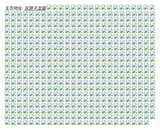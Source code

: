 主页地址: [_灰胖子龙猫_](https://weibo.com/u/5180996968) 
![](https://wx4.sinaimg.cn/mw2000/005ECVZely1gih6s1s0ouj32dc2dbhdu.jpg) 
![](https://wx4.sinaimg.cn/mw2000/005ECVZely1gih6re1yvsj31jk15ob29.jpg) 
![](https://wx4.sinaimg.cn/mw2000/005ECVZely1gih6s695hej335s2dce82.jpg) 
![](https://wx4.sinaimg.cn/mw2000/005ECVZegy1gibfvfvdcqj315o15oe81.jpg) 
![](https://wx4.sinaimg.cn/mw2000/005ECVZegy1gibfveqla9j315o15oe81.jpg) 
![](https://wx4.sinaimg.cn/mw2000/005ECVZegy1gibfvdt9dtj315o15oe81.jpg) 
![](https://wx4.sinaimg.cn/mw2000/005ECVZegy1gibfvczkdcj315o15o1kx.jpg) 
![](https://wx4.sinaimg.cn/mw2000/005ECVZegy1gi7x5gmxrfj315o1jk7wh.jpg) 
![](https://wx4.sinaimg.cn/mw2000/005ECVZegy1gi7x5hsukmj31qi1qie82.jpg) 
![](https://wx4.sinaimg.cn/mw2000/005ECVZegy1gi7x5jg527j335s2dc4qr.jpg) 
![](https://wx4.sinaimg.cn/mw2000/005ECVZegy1gi4ih2wzy3j335s2dc7wj.jpg) 
![](https://wx4.sinaimg.cn/mw2000/005ECVZegy1gi4igwjconj335s2dcqv7.jpg) 
![](https://wx4.sinaimg.cn/mw2000/005ECVZegy1gi4igrisdyj335s2dc4qr.jpg) 
![](https://wx4.sinaimg.cn/mw2000/005ECVZegy1gi4igoqqoaj335s2dckjn.jpg) 
![](https://wx4.sinaimg.cn/mw2000/005ECVZegy1gi4iglgvnej335s2dcu0z.jpg) 
![](https://wx4.sinaimg.cn/mw2000/005ECVZegy1gi4igzpcrpj335s2dc1l0.jpg) 
![](https://wx4.sinaimg.cn/mw2000/005ECVZegy1gi4igtqxufj335s2dchdu.jpg) 
![](https://wx4.sinaimg.cn/mw2000/005ECVZegy1gi4iggva8zj31jk15okjl.jpg) 
![](https://wx4.sinaimg.cn/mw2000/005ECVZegy1gi4igi7i98j315o1jkhdt.jpg) 
![](https://wx4.sinaimg.cn/mw2000/005ECVZegy1gi4igjiyb1j335s2dckjm.jpg) 
![](https://wx4.sinaimg.cn/mw2000/005ECVZely1gi3ifn17i8j315o15ob29.jpg) 
![](https://wx4.sinaimg.cn/mw2000/005ECVZely1gi3ifvqu3rj31jk15ohdt.jpg) 
![](https://wx4.sinaimg.cn/mw2000/005ECVZely1gi3igvae85j31uo1uob2b.jpg) 
![](https://wx4.sinaimg.cn/mw2000/005ECVZely1gi3ig60mm3j31jk15ob29.jpg) 
![](https://wx4.sinaimg.cn/mw2000/005ECVZely1gi3ighbjzlj31mc1mc1kz.jpg) 
![](https://wx4.sinaimg.cn/mw2000/005ECVZely1gi3igxjwdaj30u01t07ig.jpg) 
![](https://wx4.sinaimg.cn/mw2000/005ECVZegy1ghv8hwqn3gj31e01uo4qq.jpg) 
![](https://wx4.sinaimg.cn/mw2000/005ECVZegy1ghv8hyngiuj31gi1gie82.jpg) 
![](https://wx4.sinaimg.cn/mw2000/005ECVZegy1ghv8hvtyd8j315o1li7wh.jpg) 
![](https://wx4.sinaimg.cn/mw2000/005ECVZegy1ghv8hzg92cj315o1qi1kx.jpg) 
![](https://wx4.sinaimg.cn/mw2000/005ECVZegy1ghv8hxlywwj315o15okjl.jpg) 
![](https://wx4.sinaimg.cn/mw2000/005ECVZegy1ghv8huxqk7j315o2euqv5.jpg) 
![](https://wx4.sinaimg.cn/mw2000/005ECVZely1ghrrgxftmcj31xg1g3e82.jpg) 
![](https://wx4.sinaimg.cn/mw2000/005ECVZely1ghrrh687yuj31uo11ikjl.jpg) 
![](https://wx4.sinaimg.cn/mw2000/005ECVZely1ghrrhfasalj315o2jpb29.jpg) 
![](https://wx4.sinaimg.cn/mw2000/005ECVZely1ghkr6n7l8ij315o1qie81.jpg) 
![](https://wx4.sinaimg.cn/mw2000/005ECVZely1ghkr6j266yj31mc1mcqv6.jpg) 
![](https://wx4.sinaimg.cn/mw2000/005ECVZely1ghkr6kuv1aj315o15o4qp.jpg) 
![](https://wx4.sinaimg.cn/mw2000/005ECVZegy1ghjfb34yx4j33k02o0e83.jpg) 
![](https://wx4.sinaimg.cn/mw2000/005ECVZegy1ghjfb1f3m1j335s2dcx6p.jpg) 
![](https://wx4.sinaimg.cn/mw2000/005ECVZegy1ghjfb48kcyj30rs0v9qv5.jpg) 
![](https://wx4.sinaimg.cn/mw2000/005ECVZegy1ghjfb0eu91j311i11ih1p.jpg) 
![](https://wx4.sinaimg.cn/mw2000/005ECVZegy1ghf3efkifgj335s2dcnpf.jpg) 
![](https://wx4.sinaimg.cn/mw2000/005ECVZegy1ghf31c810vj31qi1qix6q.jpg) 
![](https://wx4.sinaimg.cn/mw2000/005ECVZegy1ghf2xacz5ij31e01uo1ky.jpg) 
![](https://wx4.sinaimg.cn/mw2000/005ECVZegy1ghf2xchvo8j322i306x6p.jpg) 
![](https://wx4.sinaimg.cn/mw2000/005ECVZegy1ghf2xb3xxij30u01407qs.jpg) 
![](https://wx4.sinaimg.cn/mw2000/005ECVZegy1ghf31dvkaaj31uf2aohdu.jpg) 
![](https://wx4.sinaimg.cn/mw2000/005ECVZegy1ghf11tlfvgj315o9n1b2h.jpg) 
![](https://wx4.sinaimg.cn/mw2000/005ECVZegy1ghf11zxjauj31400u0b0o.jpg) 
![](https://wx4.sinaimg.cn/mw2000/005ECVZegy1ghf120bkoej317g0u0awb.jpg) 
![](https://wx4.sinaimg.cn/mw2000/005ECVZegy1ghf126jzafj33402c0b2f.jpg) 
![](https://wx4.sinaimg.cn/mw2000/005ECVZegy1ghf120vf6qj30u00k0acs.jpg) 
![](https://wx4.sinaimg.cn/mw2000/005ECVZegy1ghf128lwhrj33402c0hdy.jpg) 
![](https://wx4.sinaimg.cn/mw2000/005ECVZegy1ghf12e7rb6j33402c0e85.jpg) 
![](https://wx4.sinaimg.cn/mw2000/005ECVZegy1ghf12a026bj32b41qcqv6.jpg) 
![](https://wx4.sinaimg.cn/mw2000/005ECVZegy1ghf11wregzj31qm2ft7wj.jpg) 
![](https://wx4.sinaimg.cn/mw2000/005ECVZegy1ghf1244hqgj32dc35sx6u.jpg) 
![](https://wx4.sinaimg.cn/mw2000/005ECVZegy1ghf11ur395j315o0zjnk2.jpg) 
![](https://wx4.sinaimg.cn/mw2000/005ECVZegy1ghf11vf5s3j315o1vc7wh.jpg) 
![](https://wx4.sinaimg.cn/mw2000/005ECVZegy1ghf11xstdpj31qi1qikjm.jpg) 
![](https://wx4.sinaimg.cn/mw2000/005ECVZegy1ghf11zbu03j31qi1qinpe.jpg) 
![](https://wx4.sinaimg.cn/mw2000/005ECVZely1ggwkaooc1bj31jk15ob2a.jpg) 
![](https://wx4.sinaimg.cn/mw2000/005ECVZely1ggwkg305wdj32dc35s4qq.jpg) 
![](https://wx4.sinaimg.cn/mw2000/005ECVZely1ggwkbk8yxbj315o1jkx6p.jpg) 
![](https://wx4.sinaimg.cn/mw2000/005ECVZely1ggwkge70ztj30u40u0whg.jpg) 
![](https://wx4.sinaimg.cn/mw2000/005ECVZely1ggwkgclnuqj335s2dc7wj.jpg) 
![](https://wx4.sinaimg.cn/mw2000/005ECVZegy1ggwlqnadv4j31xg1g3e81.jpg) 
![](https://wx4.sinaimg.cn/mw2000/005ECVZegy1ggqp1qit1mj315o45c1l0.jpg) 
![](https://wx4.sinaimg.cn/mw2000/005ECVZegy1ggqp1p5z5yj31jk1jkhdu.jpg) 
![](https://wx4.sinaimg.cn/mw2000/005ECVZegy1ggqp1sscubj335s2dc7wi.jpg) 
![](https://wx4.sinaimg.cn/mw2000/005ECVZegy1ggqp1rlcvaj31jk15oe81.jpg) 
![](https://wx4.sinaimg.cn/mw2000/005ECVZegy1ggnay6ehahj31jk15ox6p.jpg) 
![](https://wx4.sinaimg.cn/mw2000/005ECVZegy1ggnb91ppg1j31xg1g31ky.jpg) 
![](https://wx4.sinaimg.cn/mw2000/005ECVZegy1ggnayaiywfj31qi1qikjm.jpg) 
![](https://wx4.sinaimg.cn/mw2000/005ECVZegy1ggnay7cvsyj31jk1jk7wi.jpg) 
![](https://wx4.sinaimg.cn/mw2000/005ECVZegy1ggnayb308sj30ku0kugmh.jpg) 
![](https://wx4.sinaimg.cn/mw2000/005ECVZegy1ggnay8yj5wj315o15o4n5.jpg) 
![](https://wx4.sinaimg.cn/mw2000/005ECVZegy1ggile6zuagj335s2dc1ky.jpg) 
![](https://wx4.sinaimg.cn/mw2000/005ECVZegy1ggile5nrahj334g2cc7wj.jpg) 
![](https://wx4.sinaimg.cn/mw2000/005ECVZegy1ggile9m6t5j33k02o0u12.jpg) 
![](https://wx4.sinaimg.cn/mw2000/005ECVZegy1ggildyxq14j315o4a0e82.jpg) 
![](https://wx4.sinaimg.cn/mw2000/005ECVZegy1ggile17mr0j31o0190b29.jpg) 
![](https://wx4.sinaimg.cn/mw2000/005ECVZegy1ggile05tnyj31a81a8u0x.jpg) 
![](https://wx4.sinaimg.cn/mw2000/005ECVZegy1ggilt9uq9rj30gf1o0tme.jpg) 
![](https://wx4.sinaimg.cn/mw2000/005ECVZegy1ggile2tu0sj315o3k9npe.jpg) 
![](https://wx4.sinaimg.cn/mw2000/005ECVZegy1ggilec1pyrj32dc35s7wm.jpg) 
![](https://wx4.sinaimg.cn/mw2000/005ECVZegy1ggbwbyqxcnj31qi1qinpe.jpg) 
![](https://wx4.sinaimg.cn/mw2000/005ECVZegy1ggbwbtvb6tj315o8jpx6t.jpg) 
![](https://wx4.sinaimg.cn/mw2000/005ECVZegy1ggbwbvrn0mj315o630kjo.jpg) 
![](https://wx4.sinaimg.cn/mw2000/005ECVZegy1ggbwbxlowuj315o7kgkjo.jpg) 
![](https://wx4.sinaimg.cn/mw2000/005ECVZegy1ggbwc38bocj31xg1g3kjl.jpg) 
![](https://wx4.sinaimg.cn/mw2000/005ECVZegy1ggbwc2hgmgj315o1jknpd.jpg) 
![](https://wx4.sinaimg.cn/mw2000/005ECVZegy1ggbwc1n4ovj315o4gihdv.jpg) 
![](https://wx4.sinaimg.cn/mw2000/005ECVZegy1ggbwc092swj315o3cre82.jpg) 
![](https://wx4.sinaimg.cn/mw2000/005ECVZegy1ggbwbz8r0kj315o12p4lu.jpg) 
![](https://wx4.sinaimg.cn/mw2000/005ECVZegy1gga83v032tj33282aokjn.jpg) 
![](https://wx4.sinaimg.cn/mw2000/005ECVZegy1gga83rojy9j315o3nynpf.jpg) 
![](https://wx4.sinaimg.cn/mw2000/005ECVZegy1gga83jvbxvj31o0190x6p.jpg) 
![](https://wx4.sinaimg.cn/mw2000/005ECVZegy1gga83kc6i2j30u0140wv0.jpg) 
![](https://wx4.sinaimg.cn/mw2000/005ECVZegy1gga83olvfjj311i11i0zc.jpg) 
![](https://wx4.sinaimg.cn/mw2000/005ECVZegy1gga83ma44qj315o344b2a.jpg) 
![](https://wx4.sinaimg.cn/mw2000/005ECVZegy1gga83qcbwbj315o31iu0x.jpg) 
![](https://wx4.sinaimg.cn/mw2000/005ECVZegy1gga83phxl2j315o3zfkjm.jpg) 
![](https://wx4.sinaimg.cn/mw2000/005ECVZegy1gga83tfqi8j30u01404g7.jpg) 
![](https://wx4.sinaimg.cn/mw2000/005ECVZegy1gga83tw5r2j31400t5nif.jpg) 
![](https://wx4.sinaimg.cn/mw2000/005ECVZegy1gga83svpefj32y12auu0y.jpg) 
![](https://wx4.sinaimg.cn/mw2000/005ECVZegy1gga83nge4lj315o40cx6q.jpg) 
![](https://wx4.sinaimg.cn/mw2000/005ECVZegy1gga83krp9tj315o0v9nni.jpg) 
![](https://wx4.sinaimg.cn/mw2000/005ECVZegy1gga83ipypgj31jk1jke82.jpg) 
![](https://wx4.sinaimg.cn/mw2000/005ECVZegy1gga83o98v3j315o1io7wh.jpg) 
![](https://wx4.sinaimg.cn/mw2000/005ECVZegy1gga83ho56hj315o1jku0x.jpg) 
![](https://wx4.sinaimg.cn/mw2000/005ECVZely1gg72usqu01j31mc1mc4qq.jpg) 
![](https://wx4.sinaimg.cn/mw2000/005ECVZely1gg72uwut96j31mc1mcb29.jpg) 
![](https://wx4.sinaimg.cn/mw2000/005ECVZely1gg72v74vfpj31mc1mc4qq.jpg) 
![](https://wx4.sinaimg.cn/mw2000/005ECVZegy1gg09tnt2h2j315o1jkhdt.jpg) 
![](https://wx4.sinaimg.cn/mw2000/005ECVZegy1gg09rnomzfj30u01407w6.jpg) 
![](https://wx4.sinaimg.cn/mw2000/005ECVZegy1gg09rmd255j31uo1e0qv6.jpg) 
![](https://wx4.sinaimg.cn/mw2000/005ECVZegy1gg09rl9g1bj30um1if4ic.jpg) 
![](https://wx4.sinaimg.cn/mw2000/005ECVZegy1gfwoamv7trj31uo1e04qr.jpg) 
![](https://wx4.sinaimg.cn/mw2000/005ECVZegy1gfwoas51tdj31e01uob2a.jpg) 
![](https://wx4.sinaimg.cn/mw2000/005ECVZegy1gfwoat5ypmj31e01uo1ky.jpg) 
![](https://wx4.sinaimg.cn/mw2000/005ECVZegy1gfwoaogceaj31qi1qikjn.jpg) 
![](https://wx4.sinaimg.cn/mw2000/005ECVZegy1gfwoaq3yr9j31qi1qi4qr.jpg) 
![](https://wx4.sinaimg.cn/mw2000/005ECVZegy1gfwoar6qb0j31e01uohdu.jpg) 
![](https://wx4.sinaimg.cn/mw2000/005ECVZegy1gfwok7u09vj31901o0e82.jpg) 
![](https://wx4.sinaimg.cn/mw2000/005ECVZegy1gfwow9ac6sj318b0u0dl1.jpg) 
![](https://wx4.sinaimg.cn/mw2000/005ECVZegy1gfwox7c3jxj31ab0u0wj3.jpg) 
![](https://wx4.sinaimg.cn/mw2000/005ECVZegy1gfwoayany9j32l11v47wi.jpg) 
![](https://wx4.sinaimg.cn/mw2000/005ECVZegy1gfwoazv16wj34xb2gghdx.jpg) 
![](https://wx4.sinaimg.cn/mw2000/005ECVZegy1gfwonghl55j31o01901ky.jpg) 
![](https://wx4.sinaimg.cn/mw2000/005ECVZegy1gfwoakqzbjj315o1sy7wh.jpg) 
![](https://wx4.sinaimg.cn/mw2000/005ECVZegy1gfwoalfodjj31qi1qihdt.jpg) 
![](https://wx4.sinaimg.cn/mw2000/005ECVZegy1gfvq6my4yxj30u02za1l0.jpg) 
![](https://wx4.sinaimg.cn/mw2000/005ECVZegy1gfvq6owevaj30u04gw4qv.jpg) 
![](https://wx4.sinaimg.cn/mw2000/005ECVZegy1gfvq6quwsfj30u02zaqv8.jpg) 
![](https://wx4.sinaimg.cn/mw2000/005ECVZegy1gfvq6sz4o5j30u04gwe86.jpg) 
![](https://wx4.sinaimg.cn/mw2000/005ECVZegy1gfvq6vpqhhj30u04gwhdy.jpg) 
![](https://wx4.sinaimg.cn/mw2000/005ECVZegy1gfvq257r9uj315ob3r4qz.jpg) 
![](https://wx4.sinaimg.cn/mw2000/005ECVZegy1gfvq29u8tej315o7mc4qy.jpg) 
![](https://wx4.sinaimg.cn/mw2000/005ECVZegy1gfvq2esdtgj315o8pmqvd.jpg) 
![](https://wx4.sinaimg.cn/mw2000/005ECVZegy1gfvq60y72qj313qcn3he4.jpg) 
![](https://wx4.sinaimg.cn/mw2000/005ECVZegy1gfvq63m9d0j315objmx6y.jpg) 
![](https://wx4.sinaimg.cn/mw2000/005ECVZegy1gfvq6646avj315o8fohe0.jpg) 
![](https://wx4.sinaimg.cn/mw2000/005ECVZegy1gfvq68wydnj315oabohe3.jpg) 
![](https://wx4.sinaimg.cn/mw2000/005ECVZegy1gfvq6bflacj315o83r1l3.jpg) 
![](https://wx4.sinaimg.cn/mw2000/005ECVZegy1gfvq6jziv9j315oa70qve.jpg) 
![](https://wx4.sinaimg.cn/mw2000/005ECVZegy1gfvq6eraqpj315o8m94qw.jpg) 
![](https://wx4.sinaimg.cn/mw2000/005ECVZegy1gfvq6hdz9jj315o87jkjq.jpg) 
![](https://wx4.sinaimg.cn/mw2000/005ECVZegy1gfvq6leuakj320p32qkjl.jpg) 
![](https://wx4.sinaimg.cn/mw2000/005ECVZegy1gfvqeoo0t0j31t00u04hx.jpg) 
![](https://wx4.sinaimg.cn/mw2000/005ECVZegy1gfviw6ir4dj31hc0u0kjl.jpg) 
![](https://wx4.sinaimg.cn/mw2000/005ECVZegy1gfviw5newqj31e01uo7wh.jpg) 
![](https://wx4.sinaimg.cn/mw2000/005ECVZegy1gfviw7jjtkj335s2dc1ky.jpg) 
![](https://wx4.sinaimg.cn/mw2000/005ECVZely1gfr2299n0zj33k02o0qv6.jpg) 
![](https://wx4.sinaimg.cn/mw2000/005ECVZely1gfr22a63duj335s2dcnpd.jpg) 
![](https://wx4.sinaimg.cn/mw2000/005ECVZely1gfr22beu1uj335s2dcu0y.jpg) 
![](https://wx4.sinaimg.cn/mw2000/005ECVZegy1gflu39zi1ej30u0140why.jpg) 
![](https://wx4.sinaimg.cn/mw2000/005ECVZegy1gfix54f2a2j324d2q9th9.jpg) 
![](https://wx4.sinaimg.cn/mw2000/005ECVZegy1gfhp2ud4kpj32dc35sb2a.jpg) 
![](https://wx4.sinaimg.cn/mw2000/005ECVZegy1gfhp2ta46uj335s2dc4qr.jpg) 
![](https://wx4.sinaimg.cn/mw2000/005ECVZegy1gfhp2w81vjj32dc35sx6q.jpg) 
![](https://wx4.sinaimg.cn/mw2000/005ECVZegy1gfhp2s1d74j32ll1vr4qp.jpg) 
![](https://wx4.sinaimg.cn/mw2000/005ECVZegy1gfhp2rb6t2j315o1jku0x.jpg) 
![](https://wx4.sinaimg.cn/mw2000/005ECVZegy1gfhp2y6x3gj32o03k07wj.jpg) 
![](https://wx4.sinaimg.cn/mw2000/005ECVZegy1gfd3xx3qvhj30u04b5h67.jpg) 
![](https://wx4.sinaimg.cn/mw2000/005ECVZegy1gfd3xy71yhj335r0u0qg1.jpg) 
![](https://wx4.sinaimg.cn/mw2000/005ECVZegy1gfd3xz3hqrj30u00u0dih.jpg) 
![](https://wx4.sinaimg.cn/mw2000/005ECVZegy1gfd3xzqck0j30u0140dr2.jpg) 
![](https://wx4.sinaimg.cn/mw2000/005ECVZegy1gfd3y0q240j31400u079n.jpg) 
![](https://wx4.sinaimg.cn/mw2000/005ECVZegy1gfd3y1a9mdj30u00u041i.jpg) 
![](https://wx4.sinaimg.cn/mw2000/005ECVZegy1gfd3y1yqclj30u0140dld.jpg) 
![](https://wx4.sinaimg.cn/mw2000/005ECVZegy1gfd3y2rh4ej31400u011v.jpg) 
![](https://wx4.sinaimg.cn/mw2000/005ECVZegy1gfd3y3tmlgj30u0140dq8.jpg) 
![](https://wx4.sinaimg.cn/mw2000/005ECVZegy1gfathwtgm0j31400u0tcx.jpg) 
![](https://wx4.sinaimg.cn/mw2000/005ECVZegy1gfathw15x8j30u0118n9c.jpg) 
![](https://wx4.sinaimg.cn/mw2000/005ECVZegy1gfathq3txwj31mc1mcnpd.jpg) 
![](https://wx4.sinaimg.cn/mw2000/005ECVZegy1gfathsrs7zj31400u0khk.jpg) 
![](https://wx4.sinaimg.cn/mw2000/005ECVZegy1gfathv31grj33402c0kjp.jpg) 
![](https://wx4.sinaimg.cn/mw2000/005ECVZegy1gfaths1e38j315o1jknh5.jpg) 
![](https://wx4.sinaimg.cn/mw2000/005ECVZegy1gfathrc83hj315o1jkkjl.jpg) 
![](https://wx4.sinaimg.cn/mw2000/005ECVZegy1gfati0vbe6j33402c0e84.jpg) 
![](https://wx4.sinaimg.cn/mw2000/005ECVZegy1gfathy55moj33402c0x6q.jpg) 
![](https://wx4.sinaimg.cn/mw2000/005ECVZegy1gf65uy1kanj31jk15o4qq.jpg) 
![](https://wx4.sinaimg.cn/mw2000/005ECVZegy1gf65ux07k6j31jk15ou0x.jpg) 
![](https://wx4.sinaimg.cn/mw2000/005ECVZegy1gf65uz19l9j31jk15okjl.jpg) 
![](https://wx4.sinaimg.cn/mw2000/005ECVZegy1gf65v0eeoyj31jk15o4qq.jpg) 
![](https://wx4.sinaimg.cn/mw2000/005ECVZegy1gezb07n34mj31jk15okjm.jpg) 
![](https://wx4.sinaimg.cn/mw2000/005ECVZegy1gezbhckq81j315o2lr1kz.jpg) 
![](https://wx4.sinaimg.cn/mw2000/005ECVZegy1gezb08oe42j315o1x9x6p.jpg) 
![](https://wx4.sinaimg.cn/mw2000/005ECVZegy1gezbhf46y5j315o2q7x6p.jpg) 
![](https://wx4.sinaimg.cn/mw2000/005ECVZegy1gezbhdq5hvj30u01401kx.jpg) 
![](https://wx4.sinaimg.cn/mw2000/005ECVZegy1gezbhfprelj31xg1g3wlz.jpg) 
![](https://wx4.sinaimg.cn/mw2000/005ECVZegy1geout6qx24j31mc1mcnpd.jpg) 
![](https://wx4.sinaimg.cn/mw2000/005ECVZegy1geout93rhlj31qi1qix6p.jpg) 
![](https://wx4.sinaimg.cn/mw2000/005ECVZegy1geoutboo1jj315o1jku0x.jpg) 
![](https://wx4.sinaimg.cn/mw2000/005ECVZegy1geout9r8wfj31401hcak9.jpg) 
![](https://wx4.sinaimg.cn/mw2000/005ECVZegy1geoutc7ylnj30zk0qojtt.jpg) 
![](https://wx4.sinaimg.cn/mw2000/005ECVZegy1geoutaaub6j31401hc7e6.jpg) 
![](https://wx4.sinaimg.cn/mw2000/005ECVZegy1geoutcvf75j30u0140e3h.jpg) 
![](https://wx4.sinaimg.cn/mw2000/005ECVZegy1geout7ytrtj31uo1e01ky.jpg) 
![](https://wx4.sinaimg.cn/mw2000/005ECVZegy1geoute5jqvj33282aou0y.jpg) 
![](https://wx4.sinaimg.cn/mw2000/005ECVZegy1gen8im3k8aj30jg0ja3zg.jpg) 
![](https://wx4.sinaimg.cn/mw2000/005ECVZegy1gel909oj7mj315o2p6e82.jpg) 
![](https://wx4.sinaimg.cn/mw2000/005ECVZegy1gel907wy7ij31jk15ou0x.jpg) 
![](https://wx4.sinaimg.cn/mw2000/005ECVZegy1geaz7lhqtjj315o2nf4qq.jpg) 
![](https://wx4.sinaimg.cn/mw2000/005ECVZegy1geaz7fskthj315o0xoaxo.jpg) 
![](https://wx4.sinaimg.cn/mw2000/005ECVZegy1geaz7iv2k3j315o3z4hdw.jpg) 
![](https://wx4.sinaimg.cn/mw2000/005ECVZegy1geaz7qemn7j31dc0ww4qp.jpg) 
![](https://wx4.sinaimg.cn/mw2000/005ECVZegy1geazs25u2yj31kk1kkqv5.jpg) 
![](https://wx4.sinaimg.cn/mw2000/005ECVZegy1geaz81o9o0j32c03407wi.jpg) 
![](https://wx4.sinaimg.cn/mw2000/005ECVZegy1geaz7sys1kj32c03404qs.jpg) 
![](https://wx4.sinaimg.cn/mw2000/005ECVZegy1geaz84evnjj32c03401kz.jpg) 
![](https://wx4.sinaimg.cn/mw2000/005ECVZegy1geaz7n147rj315o2t9npd.jpg) 
![](https://wx4.sinaimg.cn/mw2000/005ECVZegy1geazn4mktcj315o37yu0y.jpg) 
![](https://wx4.sinaimg.cn/mw2000/005ECVZegy1ge4066z03cj31mc1mcu0x.jpg) 
![](https://wx4.sinaimg.cn/mw2000/005ECVZegy1ge4068s6ijj33282aokjn.jpg) 
![](https://wx4.sinaimg.cn/mw2000/005ECVZegy1ge406cgo7gj31mc1mce81.jpg) 
![](https://wx4.sinaimg.cn/mw2000/005ECVZegy1ge4069ugdaj315o1jke81.jpg) 
![](https://wx4.sinaimg.cn/mw2000/005ECVZegy1ge406fr109j33282aoqv6.jpg) 
![](https://wx4.sinaimg.cn/mw2000/005ECVZegy1ge406b55hqj33282aonpe.jpg) 
![](https://wx4.sinaimg.cn/mw2000/005ECVZegy1ge406ef638j315o2gie82.jpg) 
![](https://wx4.sinaimg.cn/mw2000/005ECVZegy1ge406h5a6aj31o0190b2a.jpg) 
![](https://wx4.sinaimg.cn/mw2000/005ECVZegy1ge406ddj48j315o1lib29.jpg) 
![](https://wx4.sinaimg.cn/mw2000/005ECVZegy1ge1qu95kv0j315o1jk4qp.jpg) 
![](https://wx4.sinaimg.cn/mw2000/005ECVZegy1ge1quaiv2fj31jk15oe82.jpg) 
![](https://wx4.sinaimg.cn/mw2000/005ECVZegy1ge1qud1t6lj31jk15o1ky.jpg) 
![](https://wx4.sinaimg.cn/mw2000/005ECVZegy1ge1qubvw8vj315o1jk7wh.jpg) 
![](https://wx4.sinaimg.cn/mw2000/005ECVZegy1gdz3xzlcqyj30u0140djn.jpg) 
![](https://wx4.sinaimg.cn/mw2000/005ECVZegy1gdllzldvq5j31e01uokjm.jpg) 
![](https://wx4.sinaimg.cn/mw2000/005ECVZegy1gdln5zkkmcj31jk1jkb2a.jpg) 
![](https://wx4.sinaimg.cn/mw2000/005ECVZegy1gdln5ww9aoj315o1jke81.jpg) 
![](https://wx4.sinaimg.cn/mw2000/005ECVZegy1gdlm0qh5haj32c0340e84.jpg) 
![](https://wx4.sinaimg.cn/mw2000/005ECVZegy1gdlmthhnx1j31jk15ou0x.jpg) 
![](https://wx4.sinaimg.cn/mw2000/005ECVZegy1gdllzv70i4j315o2zxe82.jpg) 
![](https://wx4.sinaimg.cn/mw2000/005ECVZegy1gdlmtflqb6j31jk15ox6p.jpg) 
![](https://wx4.sinaimg.cn/mw2000/005ECVZegy1gdllziyl44j315o1qikjl.jpg) 
![](https://wx4.sinaimg.cn/mw2000/005ECVZegy1gdllzon1r4j31uo1e07wj.jpg) 
![](https://wx4.sinaimg.cn/mw2000/005ECVZegy1gdgzkuilw8j30tu11idj7.jpg) 
![](https://wx4.sinaimg.cn/mw2000/005ECVZegy1gdgzkuxv17j30t40dswf9.jpg) 
![](https://wx4.sinaimg.cn/mw2000/005ECVZegy1gdem5vhoqfj31qi1qi7wj.jpg) 
![](https://wx4.sinaimg.cn/mw2000/005ECVZegy1gdem5ouccgj315o2wr7wi.jpg) 
![](https://wx4.sinaimg.cn/mw2000/005ECVZegy1gdem5rydjyj31qi1qiu0y.jpg) 
![](https://wx4.sinaimg.cn/mw2000/005ECVZegy1gdem60am10j31404611ky.jpg) 
![](https://wx4.sinaimg.cn/mw2000/005ECVZegy1gdem5m8uk0j31jk0v9noi.jpg) 
![](https://wx4.sinaimg.cn/mw2000/005ECVZegy1gdem62d4ltj31400u0kjl.jpg) 
![](https://wx4.sinaimg.cn/mw2000/005ECVZegy1gdem77aoezj30u0140kgu.jpg) 
![](https://wx4.sinaimg.cn/mw2000/005ECVZegy1gdem78voo0j30u01407wh.jpg) 
![](https://wx4.sinaimg.cn/mw2000/005ECVZegy1gdem79mbr6j31400u0421.jpg) 
![](https://wx4.sinaimg.cn/mw2000/005ECVZegy1gdem5x9l56j315o15o4qp.jpg) 
![](https://wx4.sinaimg.cn/mw2000/005ECVZegy1gdem7cj8ujj32c0340u0y.jpg) 
![](https://wx4.sinaimg.cn/mw2000/005ECVZegy1gbx4qy69cfj31jk15o4qp.jpg) 
![](https://wx4.sinaimg.cn/mw2000/005ECVZegy1gbvu0tg8qkj3190190wxe.jpg) 
![](https://wx4.sinaimg.cn/mw2000/005ECVZegy1gbvu0uglj4j311k1e2x5o.jpg) 
![](https://wx4.sinaimg.cn/mw2000/005ECVZegy1gbvu0vbss8j3190190nhx.jpg) 
![](https://wx4.sinaimg.cn/mw2000/005ECVZegy1gbvu0vzwz7j3190190n8x.jpg) 
![](https://wx4.sinaimg.cn/mw2000/005ECVZegy1gbvu0xbbifj30u01hn43v.jpg) 
![](https://wx4.sinaimg.cn/mw2000/005ECVZegy1gbvu0wjyl9j3190190k37.jpg) 
![](https://wx4.sinaimg.cn/mw2000/005ECVZegy1gb838n0osoj30u01o0h2o.jpg) 
![](https://wx4.sinaimg.cn/mw2000/005ECVZegy1gazsx1lzjrj30pz1o0kfx.jpg) 
![](https://wx4.sinaimg.cn/mw2000/005ECVZegy1gazsx2vrbpj31qi1qi7wi.jpg) 
![](https://wx4.sinaimg.cn/mw2000/005ECVZegy1gazsx4y3svj315o4nv4qs.jpg) 
![](https://wx4.sinaimg.cn/mw2000/005ECVZegy1gazsx68waxj31o01904qq.jpg) 
![](https://wx4.sinaimg.cn/mw2000/005ECVZegy1gazsx770xwj31o0190qv5.jpg) 
![](https://wx4.sinaimg.cn/mw2000/005ECVZegy1gazsx9ir3cj315o57jqv8.jpg) 
![](https://wx4.sinaimg.cn/mw2000/005ECVZegy1gazsxd4spbj315o5uj4qt.jpg) 
![](https://wx4.sinaimg.cn/mw2000/005ECVZegy1gazsxeq7g5j315o37yu0y.jpg) 
![](https://wx4.sinaimg.cn/mw2000/005ECVZegy1gazsxfz1xdj315o2w6b2a.jpg) 
![](https://wx4.sinaimg.cn/mw2000/005ECVZegy1gazsxi1zuxj315o5jse84.jpg) 
![](https://wx4.sinaimg.cn/mw2000/005ECVZegy1gazsxk99s6j315o7x0kjp.jpg) 
![](https://wx4.sinaimg.cn/mw2000/005ECVZegy1gazsxm81utj31m417k1ky.jpg) 
![](https://wx4.sinaimg.cn/mw2000/005ECVZegy1gazsxnfmkjj31o0190x6p.jpg) 
![](https://wx4.sinaimg.cn/mw2000/005ECVZegy1gazsxo20nzj30fy1o0ts4.jpg) 
![](https://wx4.sinaimg.cn/mw2000/005ECVZegy1gazsxpaehoj30vq1o0e81.jpg) 
![](https://wx4.sinaimg.cn/mw2000/005ECVZegy1gazsxqsb0jj31901o0b2a.jpg) 
![](https://wx4.sinaimg.cn/mw2000/005ECVZegy1gazsxtcz8rj315o5uuu0z.jpg) 
![](https://wx4.sinaimg.cn/mw2000/005ECVZegy1gahasqwg5wj315o60yx6s.jpg) 
![](https://wx4.sinaimg.cn/mw2000/005ECVZegy1gahassh9x1j315o1os4qp.jpg) 
![](https://wx4.sinaimg.cn/mw2000/005ECVZegy1gahastmodcj31qi15o7wh.jpg) 
![](https://wx4.sinaimg.cn/mw2000/005ECVZegy1gahasufwncj315o15s7t7.jpg) 
![](https://wx4.sinaimg.cn/mw2000/005ECVZegy1ga9csifhozj30u00u0wjz.jpg) 
![](https://wx4.sinaimg.cn/mw2000/005ECVZegy1ga9csjcxujj30u01j1dmb.jpg) 
![](https://wx4.sinaimg.cn/mw2000/005ECVZegy1ga9csk3f2ej30u00u0wi6.jpg) 
![](https://wx4.sinaimg.cn/mw2000/005ECVZegy1ga9csl5n4yj30u01e1af4.jpg) 
![](https://wx4.sinaimg.cn/mw2000/005ECVZely1ga80vwtg61j31400u0qdp.jpg) 
![](https://wx4.sinaimg.cn/mw2000/005ECVZely1ga80yt14f4j30u014078q.jpg) 
![](https://wx4.sinaimg.cn/mw2000/005ECVZely1ga810ke5u8j30u0140q6z.jpg) 
![](https://wx4.sinaimg.cn/mw2000/005ECVZely1g9pmg5ou7gj33402c0b2b.jpg) 
![](https://wx4.sinaimg.cn/mw2000/005ECVZely1g9pmg74auxj3190190tpi.jpg) 
![](https://wx4.sinaimg.cn/mw2000/005ECVZely1g9pmg83yxrj30u00ne0xr.jpg) 
![](https://wx4.sinaimg.cn/mw2000/005ECVZely1g9n8kmqeg6j30xr19048f.jpg) 
![](https://wx4.sinaimg.cn/mw2000/005ECVZely1g9n8kokd97j31901907ny.jpg) 
![](https://wx4.sinaimg.cn/mw2000/005ECVZely1g9n8klsb9jj31901907kk.jpg) 
![](https://wx4.sinaimg.cn/mw2000/005ECVZegy1g9lt1lk1pcj30ri0ebdiq.jpg) 
![](https://wx4.sinaimg.cn/mw2000/005ECVZegy1g9lt1m4gmij30jg0ja3zg.jpg) 
![](https://wx4.sinaimg.cn/mw2000/005ECVZegy1g9kixtm3iyj30tn0qhq8c.jpg) 
![](https://wx4.sinaimg.cn/mw2000/005ECVZegy1g9kixu6hvzj30tz0p2jw4.jpg) 
![](https://wx4.sinaimg.cn/mw2000/005ECVZely1g99au0doi2j30xr190n69.jpg) 
![](https://wx4.sinaimg.cn/mw2000/005ECVZely1g99au1p3p3j3190190drm.jpg) 
![](https://wx4.sinaimg.cn/mw2000/005ECVZely1g99au3dcp5j3190190dsg.jpg) 
![](https://wx4.sinaimg.cn/mw2000/005ECVZely1g99au55nckj3190190k4q.jpg) 
![](https://wx4.sinaimg.cn/mw2000/005ECVZely1g95wduib9nj31400u04ib.jpg) 
![](https://wx4.sinaimg.cn/mw2000/005ECVZely1g95ws3rigoj33282aohdv.jpg) 
![](https://wx4.sinaimg.cn/mw2000/005ECVZely1g93hiu3mlnj30ss0r6ae9.jpg) 
![](https://wx4.sinaimg.cn/mw2000/005ECVZely1g93hkns3ysj30hs0iaq3g.jpg) 
![](https://wx4.sinaimg.cn/mw2000/005ECVZegy1g8c2gedt44j315o1qiqv5.jpg) 
![](https://wx4.sinaimg.cn/mw2000/005ECVZegy1g8c2gevjdhj30xr190dni.jpg) 
![](https://wx4.sinaimg.cn/mw2000/005ECVZegy1g8c2gfptaaj315o1qiqv5.jpg) 
![](https://wx4.sinaimg.cn/mw2000/005ECVZegy1g8c2ggy2hfj31qi1qi4qq.jpg) 
![](https://wx4.sinaimg.cn/mw2000/005ECVZegy1g8c2ghlecwj315o15odxo.jpg) 
![](https://wx4.sinaimg.cn/mw2000/005ECVZegy1g8c2gjtaq2j315o1qi4qp.jpg) 
![](https://wx4.sinaimg.cn/mw2000/005ECVZegy1g8c2gknjfaj31qi1qiqv6.jpg) 
![](https://wx4.sinaimg.cn/mw2000/005ECVZegy1g8c2glhj8rj315o1qikjl.jpg) 
![](https://wx4.sinaimg.cn/mw2000/005ECVZegy1g8c2gmllu9j31qi1qi4qp.jpg) 
![](https://wx4.sinaimg.cn/mw2000/005ECVZegy1g865pykz42j30u0190n4c.jpg) 
![](https://wx4.sinaimg.cn/mw2000/005ECVZegy1g865pznjxmj30u0190te0.jpg) 
![](https://wx4.sinaimg.cn/mw2000/005ECVZegy1g865n0eg40j30u0190dkk.jpg) 
![](https://wx4.sinaimg.cn/mw2000/005ECVZegy1g865n13m70j31400u041r.jpg) 
![](https://wx4.sinaimg.cn/mw2000/005ECVZegy1g7wuje2vs3j31900xrh2m.jpg) 
![](https://wx4.sinaimg.cn/mw2000/005ECVZegy1g7wujehcc2j30xr190dps.jpg) 
![](https://wx4.sinaimg.cn/mw2000/005ECVZegy1g7mg69pa2bj315o1qie81.jpg) 
![](https://wx4.sinaimg.cn/mw2000/005ECVZegy1g7mgawcfsyj30u0140djr.jpg) 
![](https://wx4.sinaimg.cn/mw2000/005ECVZegy1g7l7v8jq40j30xr1904ei.jpg) 
![](https://wx4.sinaimg.cn/mw2000/005ECVZegy1g7l7v9avi5j31902801kx.jpg) 
![](https://wx4.sinaimg.cn/mw2000/005ECVZegy1g7l7yyxs3ej315o1qihdt.jpg) 
![](https://wx4.sinaimg.cn/mw2000/005ECVZegy1g7l7vb43v1j31400u044v.jpg) 
![](https://wx4.sinaimg.cn/mw2000/005ECVZegy1g7fkra5wklj30u00u0qcb.jpg) 
![](https://wx4.sinaimg.cn/mw2000/005ECVZegy1g7fkrb385aj30u00u0q6a.jpg) 
![](https://wx4.sinaimg.cn/mw2000/005ECVZegy1g7fkrbsa79j30u0140af7.jpg) 
![](https://wx4.sinaimg.cn/mw2000/005ECVZegy1g7fkrclovej31400u0whf.jpg) 
![](https://wx4.sinaimg.cn/mw2000/005ECVZegy1g7ebwbpey2j31qi1qie82.jpg) 
![](https://wx4.sinaimg.cn/mw2000/005ECVZegy1g6k3xxsvq5j31qi1qie82.jpg) 
![](https://wx4.sinaimg.cn/mw2000/005ECVZegy1g6k3xwpv1uj30n00uowiy.jpg) 
![](https://wx4.sinaimg.cn/mw2000/005ECVZegy1g6k4b7n2woj30u00u0whu.jpg) 
![](https://wx4.sinaimg.cn/mw2000/005ECVZegy1g6k4gvboy2j30u00u0n0t.jpg) 
![](https://wx4.sinaimg.cn/mw2000/005ECVZegy1g6b2x8t3o4j30xr190n7h.jpg) 
![](https://wx4.sinaimg.cn/mw2000/005ECVZegy1g6b2xc0le4j31qi1qi4qr.jpg) 
![](https://wx4.sinaimg.cn/mw2000/005ECVZegy1g6b2xcw78nj3190190486.jpg) 
![](https://wx4.sinaimg.cn/mw2000/005ECVZegy1g645ckgnmgj31qi1qi1kz.jpg) 
![](https://wx4.sinaimg.cn/mw2000/005ECVZegy1g645ckytckj3190190qbf.jpg) 
![](https://wx4.sinaimg.cn/mw2000/005ECVZegy1g645clpqdmj31qi1qinpd.jpg) 
![](https://wx4.sinaimg.cn/mw2000/005ECVZegy1g645cmfescj31qi1qie81.jpg) 
![](https://wx4.sinaimg.cn/mw2000/005ECVZely1g62t0kfm45j315o1qi1ky.jpg) 
![](https://wx4.sinaimg.cn/mw2000/005ECVZely1g62t7io7f8j30u014043y.jpg) 
![](https://wx4.sinaimg.cn/mw2000/005ECVZely1g62t0yyn1dj315o3fob2a.jpg) 
![](https://wx4.sinaimg.cn/mw2000/005ECVZegy1g5w1gt80bzj30u0140td8.jpg) 
![](https://wx4.sinaimg.cn/mw2000/005ECVZegy1g5w1fs9npoj30u0140aea.jpg) 
![](https://wx4.sinaimg.cn/mw2000/005ECVZegy1g5w1f4jk2lj30u00u040t.jpg) 
![](https://wx4.sinaimg.cn/mw2000/005ECVZely1g5s87pgy93j30u0140dk1.jpg) 
![](https://wx4.sinaimg.cn/mw2000/005ECVZely1g5s6v6wa3oj31400u00xs.jpg) 
![](https://wx4.sinaimg.cn/mw2000/005ECVZely1g5s6tuz45yj30to0lwn2k.jpg) 
![](https://wx4.sinaimg.cn/mw2000/005ECVZely1g5s6x9jvnuj30u01szdjq.jpg) 
![](https://wx4.sinaimg.cn/mw2000/005ECVZegy1g5qeh0tixoj30u05hm7wh.jpg) 
![](https://wx4.sinaimg.cn/mw2000/005ECVZegy1g5qeh1iw3nj30u00u00yj.jpg) 
![](https://wx4.sinaimg.cn/mw2000/005ECVZegy1g5qeh24z5ej31400u07dj.jpg) 
![](https://wx4.sinaimg.cn/mw2000/005ECVZegy1g5qeh2lzrjj30u014043u.jpg) 
![](https://wx4.sinaimg.cn/mw2000/005ECVZely1g558btijtpj30u0140jw2.jpg) 
![](https://wx4.sinaimg.cn/mw2000/005ECVZely1g558bhli7tj3190190gus.jpg) 
![](https://wx4.sinaimg.cn/mw2000/005ECVZegy1g4qemw3omnj30qt6pcx6q.jpg) 
![](https://wx4.sinaimg.cn/mw2000/005ECVZegy1g4qemwvhgbj30u0140k6y.jpg) 
![](https://wx4.sinaimg.cn/mw2000/005ECVZegy1g4iip092yqj31484gwnpd.jpg) 
![](https://wx4.sinaimg.cn/mw2000/005ECVZegy1g4if4qohc4j312n4nhkjl.jpg) 
![](https://wx4.sinaimg.cn/mw2000/005ECVZegy1g4if4s7g6tj30tx60bu0x.jpg) 
![](https://wx4.sinaimg.cn/mw2000/005ECVZegy1g3thszqon3j30xr190478.jpg) 
![](https://wx4.sinaimg.cn/mw2000/005ECVZegy1g3tht0kpysj312n4nhnpd.jpg) 
![](https://wx4.sinaimg.cn/mw2000/005ECVZegy1g3tht1ja5cj31903jqhdu.jpg) 
![](https://wx4.sinaimg.cn/mw2000/005ECVZegy1g3tht30l69j313e4k81ky.jpg) 
![](https://wx4.sinaimg.cn/mw2000/005ECVZegy1g3tht88euyj30u016gk0a.jpg) 
![](https://wx4.sinaimg.cn/mw2000/005ECVZegy1g3tht7jzirj30z454cnpd.jpg) 
![](https://wx4.sinaimg.cn/mw2000/005ECVZegy1g3tht3tr58j30xr190n5w.jpg) 
![](https://wx4.sinaimg.cn/mw2000/005ECVZegy1g3tht654i4j31903r0npd.jpg) 
![](https://wx4.sinaimg.cn/mw2000/005ECVZegy1g3tlaxgrccj33402c01kz.jpg) 
![](https://wx4.sinaimg.cn/mw2000/005ECVZely1g3qny8ghcyj310a4yeu0x.jpg) 
![](https://wx4.sinaimg.cn/mw2000/005ECVZely1g3qny9ahaaj3190190k33.jpg) 
![](https://wx4.sinaimg.cn/mw2000/005ECVZely1g3qomv8f3ij30xr190al0.jpg) 
![](https://wx4.sinaimg.cn/mw2000/005ECVZely1g3qnyb2j0xj30z354dqv5.jpg) 
![](https://wx4.sinaimg.cn/mw2000/005ECVZely1g3qnybtgg7j3190190tjt.jpg) 
![](https://wx4.sinaimg.cn/mw2000/005ECVZely1g3qnytaicwj31400u0dlw.jpg) 
![](https://wx4.sinaimg.cn/mw2000/005ECVZegy1g3ln44x8kxj31900xrk6i.jpg) 
![](https://wx4.sinaimg.cn/mw2000/005ECVZegy1g3ln459mbuj31900xrtpc.jpg) 
![](https://wx4.sinaimg.cn/mw2000/005ECVZely1g3k9x0f7p6j30te0jm0up.jpg) 
![](https://wx4.sinaimg.cn/mw2000/005ECVZely1g3k9x0vu03j30tq0oogok.jpg) 
![](https://wx4.sinaimg.cn/mw2000/b003b0edly1g37xbk0fgkj20ku170ahr.jpg) 
![](https://wx4.sinaimg.cn/mw2000/005ECVZely1g2hb3tz5cdj30xr190nbe.jpg) 
![](https://wx4.sinaimg.cn/mw2000/005ECVZely1g2hb3x3qf4j31901904hd.jpg) 
![](https://wx4.sinaimg.cn/mw2000/005ECVZely1g2hb4500uoj30pv6y44qq.jpg) 
![](https://wx4.sinaimg.cn/mw2000/005ECVZely1g2hb4ceecyj30sw67y1ky.jpg) 
![](https://wx4.sinaimg.cn/mw2000/005ECVZely1g2hb3mivn0j3190190gye.jpg) 
![](https://wx4.sinaimg.cn/mw2000/005ECVZely1g2hb3rs92aj30u01401if.jpg) 
![](https://wx4.sinaimg.cn/mw2000/005ECVZely1g2bdnqgel0j3190190b29.jpg) 
![](https://wx4.sinaimg.cn/mw2000/005ECVZely1g2bdnrxnorj31901907wh.jpg) 
![](https://wx4.sinaimg.cn/mw2000/005ECVZely1g2bdnsnpi7j3190190b29.jpg) 
![](https://wx4.sinaimg.cn/mw2000/005ECVZely1g2bdnti4juj31901907wh.jpg) 
![](https://wx4.sinaimg.cn/mw2000/005ECVZely1g2bdnpjl3lj31o01901kz.jpg) 
![](https://wx4.sinaimg.cn/mw2000/005ECVZely1g2bdnuhpmhj31901907wh.jpg) 
![](https://wx4.sinaimg.cn/mw2000/005ECVZely1g2bdnv3uh5j3190190aqn.jpg) 
![](https://wx4.sinaimg.cn/mw2000/005ECVZely1g24jzonwx8j30t10t8aov.jpg) 
![](https://wx4.sinaimg.cn/mw2000/005ECVZely1g1mx2edx3cj30u01ki15u.jpg) 
![](https://wx4.sinaimg.cn/mw2000/005ECVZegy1g1mtm8lmg0j30xs5bix6p.jpg) 
![](https://wx4.sinaimg.cn/mw2000/005ECVZegy1g0k8n9xcdij30xr190wmn.jpg) 
![](https://wx4.sinaimg.cn/mw2000/005ECVZegy1g053nxasqrj309g08zjrr.jpg) 
![](https://wx4.sinaimg.cn/mw2000/005ECVZegy1g04zj1y0mbj3190190nge.jpg) 
![](https://wx4.sinaimg.cn/mw2000/005ECVZegy1g04z73w28ej31581fehaz.jpg) 
![](https://wx4.sinaimg.cn/mw2000/005ECVZegy1fzopvzih6oj30zk0qotej.jpg) 
![](https://wx4.sinaimg.cn/mw2000/005ECVZegy1fzhxqhb576j30u00migqe.jpg) 
![](https://wx4.sinaimg.cn/mw2000/005ECVZegy1fze21dgqtmj30mq3eab29.jpg) 
![](https://wx4.sinaimg.cn/mw2000/005ECVZegy1fze21hjt1kj30u01o01ai.jpg) 
![](https://wx4.sinaimg.cn/mw2000/005ECVZegy1fze21h0scmj30to0i0dje.jpg) 
![](https://wx4.sinaimg.cn/mw2000/005ECVZegy1fze21eoiszj32c0340qv7.jpg) 
![](https://wx4.sinaimg.cn/mw2000/005ECVZegy1fze21gfscej32c0340kjn.jpg) 
![](https://wx4.sinaimg.cn/mw2000/005ECVZegy1fze21itwf8j31o0190e81.jpg) 
![](https://wx4.sinaimg.cn/mw2000/005ECVZegy1fyzmaj0ip4j31900xrdth.jpg) 
![](https://wx4.sinaimg.cn/mw2000/005ECVZegy1fyzmajiot5j3190190k3y.jpg) 
![](https://wx4.sinaimg.cn/mw2000/005ECVZely1fyz32w8d0oj30ue5wub2a.jpg) 
![](https://wx4.sinaimg.cn/mw2000/005ECVZely1fyz32zvlufj30sy67ke82.jpg) 
![](https://wx4.sinaimg.cn/mw2000/005ECVZely1fyz331grw7j31900xrwrz.jpg) 
![](https://wx4.sinaimg.cn/mw2000/005ECVZegy1fyqavaqnvhj30qo0k0q4j.jpg) 
![](https://wx4.sinaimg.cn/mw2000/005ECVZegy1fy7spunraxj30u01hc1ac.jpg) 
![](https://wx4.sinaimg.cn/mw2000/005ECVZegy1fy7qi3hdlnj3190190qga.jpg) 
![](https://wx4.sinaimg.cn/mw2000/005ECVZegy1fy66jzfab4j30qo0qogn2.jpg) 
![](https://wx4.sinaimg.cn/mw2000/005ECVZegy1fxv1q4m4pxj30t80ovn1c.jpg) 
![](https://wx4.sinaimg.cn/mw2000/005ECVZegy1fxv1q3hi7aj30xr190n9i.jpg) 
![](https://wx4.sinaimg.cn/mw2000/005ECVZegy1fxv1q47xqij30xr190tef.jpg) 
![](https://wx4.sinaimg.cn/mw2000/005ECVZegy1fxo6ns8mfuj30qo0f0gnp.jpg) 
![](https://wx4.sinaimg.cn/mw2000/005ECVZegy1fxo6nsuvc7j30qo0f00uu.jpg) 
![](https://wx4.sinaimg.cn/mw2000/005ECVZegy1fxk5qu9zz6j30xr190dmy.jpg) 
![](https://wx4.sinaimg.cn/mw2000/005ECVZegy1fxk5qunac3j31900xrai1.jpg) 
![](https://wx4.sinaimg.cn/mw2000/005ECVZegy1fxk5qv0ctjj31900xrk2z.jpg) 
![](https://wx4.sinaimg.cn/mw2000/005ECVZegy1fx7zyywgidj3190190qfj.jpg) 
![](https://wx4.sinaimg.cn/mw2000/005ECVZegy1fx7zz09c97j31400u07u3.jpg) 
![](https://wx4.sinaimg.cn/mw2000/005ECVZegy1fx7zz3z33qj30xr190n4x.jpg) 
![](https://wx4.sinaimg.cn/mw2000/005ECVZegy1fx7zz4yuc7j30xr19012f.jpg) 
![](https://wx4.sinaimg.cn/mw2000/005ECVZegy1fx7zz1dm6fj30u00u0al0.jpg) 
![](https://wx4.sinaimg.cn/mw2000/005ECVZegy1fx7zz29u2kj30xr19047z.jpg) 
![](https://wx4.sinaimg.cn/mw2000/005ECVZegy1fx7zz363otj30xr190n4m.jpg) 
![](https://wx4.sinaimg.cn/mw2000/005ECVZegy1fx7zz8yki2j33gg2ayu0y.jpg) 
![](https://wx4.sinaimg.cn/mw2000/005ECVZegy1fx7zz600o5j3190190aj8.jpg) 
![](https://wx4.sinaimg.cn/mw2000/005ECVZegy1fx6d9bu1xwj32c03401kz.jpg) 
![](https://wx4.sinaimg.cn/mw2000/005ECVZegy1fx6d91esbdj32c0340x6q.jpg) 
![](https://wx4.sinaimg.cn/mw2000/005ECVZegy1fx6d96h2xpj32c0340b2a.jpg) 
![](https://wx4.sinaimg.cn/mw2000/005ECVZegy1fwoc32yeu2j30np0hsmza.jpg) 
![](https://wx4.sinaimg.cn/mw2000/005ECVZegy1fwoc4h1ezkj30qo0zk46f.jpg) 
![](https://wx4.sinaimg.cn/mw2000/005ECVZegy1fwoc2ekfxvj30np0hs764.jpg) 
![](https://wx4.sinaimg.cn/mw2000/005ECVZegy1fwoc26iyxaj30zk0qodl1.jpg) 
![](https://wx4.sinaimg.cn/mw2000/005ECVZegy1fwn1toi4urj30sy0s645f.jpg) 
![](https://wx4.sinaimg.cn/mw2000/005ECVZegy1fwn11w7o46j3190190aqu.jpg) 
![](https://wx4.sinaimg.cn/mw2000/005ECVZegy1fwn11wr3knj3190190125.jpg) 
![](https://wx4.sinaimg.cn/mw2000/005ECVZegy1fwhf3scn92j30u00u04k4.jpg) 
![](https://wx4.sinaimg.cn/mw2000/005ECVZegy1fwhf3ua81oj30xr190wq3.jpg) 
![](https://wx4.sinaimg.cn/mw2000/005ECVZegy1fwhf3zv9elj30u0140x1l.jpg) 
![](https://wx4.sinaimg.cn/mw2000/005ECVZegy1fwhf3wibtoj30xr19044x.jpg) 
![](https://wx4.sinaimg.cn/mw2000/005ECVZegy1fvwg2y9n4lj33282aonpe.jpg) 
![](https://wx4.sinaimg.cn/mw2000/005ECVZegy1fvwg2zjntaj33282aoqv6.jpg) 
![](https://wx4.sinaimg.cn/mw2000/005ECVZegy1fvwg30dd0pj3190190wx1.jpg) 
![](https://wx4.sinaimg.cn/mw2000/005ECVZegy1fvwg30s5izj3190190akb.jpg) 
![](https://wx4.sinaimg.cn/mw2000/005ECVZegy1fvwg31lovyj31900xr45f.jpg) 
![](https://wx4.sinaimg.cn/mw2000/005ECVZegy1fvwg32jl6wj310a4yeqv5.jpg) 
![](https://wx4.sinaimg.cn/mw2000/005ECVZegy1fvwg33za2bj30vr5nse82.jpg) 
![](https://wx4.sinaimg.cn/mw2000/005ECVZegy1fvwg3573eej312o4naqv6.jpg) 
![](https://wx4.sinaimg.cn/mw2000/005ECVZegy1fvwg36prh9j33282aox6r.jpg) 
![](https://wx4.sinaimg.cn/mw2000/005ECVZegy1fvv896ijbhj30j60jogmk.jpg) 
![](https://wx4.sinaimg.cn/mw2000/005ECVZegy1fvv5a9uhp8j30zk0qon46.jpg) 
![](https://wx4.sinaimg.cn/mw2000/005ECVZegy1fvoffsxeufj31400u0djm.jpg) 
![](https://wx4.sinaimg.cn/mw2000/005ECVZegy1fvkh9jqxv1j30zk0qotei.jpg) 
![](https://wx4.sinaimg.cn/mw2000/005ECVZegy1fvkh2xdpuzj30u00xc41p.jpg) 
![](https://wx4.sinaimg.cn/mw2000/005ECVZegy1fvg2gr9cksj30xr19048f.jpg) 
![](https://wx4.sinaimg.cn/mw2000/005ECVZegy1fvg2ggx7chj31900xr46s.jpg) 
![](https://wx4.sinaimg.cn/mw2000/005ECVZegy1fvg2giwoukj3190190qdr.jpg) 
![](https://wx4.sinaimg.cn/mw2000/005ECVZegy1fvg2gg8eeij30rs2yib2a.jpg) 
![](https://wx4.sinaimg.cn/mw2000/005ECVZegy1fvg2gmkm7pj30rs59uhdv.jpg) 
![](https://wx4.sinaimg.cn/mw2000/005ECVZegy1fvg2gps2p1j30rs3sju0y.jpg) 
![](https://wx4.sinaimg.cn/mw2000/005ECVZegy1fvg2gqpagpj30xr190alm.jpg) 
![](https://wx4.sinaimg.cn/mw2000/005ECVZegy1fvg2ge4fo6j31900xrqdw.jpg) 
![](https://wx4.sinaimg.cn/mw2000/005ECVZegy1fvg2gi3uruj30rs1mee81.jpg) 
![](https://wx4.sinaimg.cn/mw2000/005ECVZegy1fvc72v1598j3190190wop.jpg) 
![](https://wx4.sinaimg.cn/mw2000/005ECVZegy1fv76zkveyej30qo0zkaed.jpg) 
![](https://wx4.sinaimg.cn/mw2000/005ECVZegy1fv76sy3a56j30xr190k3h.jpg) 
![](https://wx4.sinaimg.cn/mw2000/005ECVZegy1fv76syj2n5j31901907f4.jpg) 
![](https://wx4.sinaimg.cn/mw2000/005ECVZegy1fv5f0hcojbj30vu0qowhy.jpg) 
![](https://wx4.sinaimg.cn/mw2000/005ECVZegy1fuwoqj4erej33402c01kz.jpg) 
![](https://wx4.sinaimg.cn/mw2000/005ECVZegy1fuwos13t5rj30zk0qok0t.jpg) 
![](https://wx4.sinaimg.cn/mw2000/005ECVZegy1fus0k6177uj31901907it.jpg) 
![](https://wx4.sinaimg.cn/mw2000/005ECVZegy1fus0k6vsy5j3190190tl5.jpg) 
![](https://wx4.sinaimg.cn/mw2000/005ECVZegy1fus0k6hntvj31900xrqc4.jpg) 
![](https://wx4.sinaimg.cn/mw2000/005ECVZegy1fuo2wpou30j3190190n9e.jpg) 
![](https://wx4.sinaimg.cn/mw2000/005ECVZegy1funfm201q6j31du11egua.jpg) 
![](https://wx4.sinaimg.cn/mw2000/005ECVZegy1funfm2lmoxj31901904b3.jpg) 
![](https://wx4.sinaimg.cn/mw2000/005ECVZegy1funfm32rcnj31900xr441.jpg) 
![](https://wx4.sinaimg.cn/mw2000/b003b0edly1fugfszr7yuj20ku1707k4.jpg) 
![](https://wx4.sinaimg.cn/mw2000/005ECVZegy1fue2l5xjzbj30rs57i7wk.jpg) 
![](https://wx4.sinaimg.cn/mw2000/005ECVZegy1fue2l6tupij319019049w.jpg) 
![](https://wx4.sinaimg.cn/mw2000/005ECVZegy1fue2l7j1h2j30xr19015t.jpg) 
![](https://wx4.sinaimg.cn/mw2000/005ECVZegy1fue2l7x5psj30xr190wnx.jpg) 
![](https://wx4.sinaimg.cn/mw2000/005ECVZegy1fue3awljcgj31900xrn7w.jpg) 
![](https://wx4.sinaimg.cn/mw2000/005ECVZegy1fue3ayis97j32c0340kjm.jpg) 
![](https://wx4.sinaimg.cn/mw2000/005ECVZegy1fu1h9b1yiuj30tm16xgve.jpg) 
![](https://wx4.sinaimg.cn/mw2000/005ECVZegy1fu1h9bocmwj31400u0q3n.jpg) 
![](https://wx4.sinaimg.cn/mw2000/005ECVZegy1ftypb784m0j30xr190aie.jpg) 
![](https://wx4.sinaimg.cn/mw2000/005ECVZegy1ftypb8djlej319019047w.jpg) 
![](https://wx4.sinaimg.cn/mw2000/005ECVZegy1ftni9yk6gvj30kj09f0ty.jpg) 
![](https://wx4.sinaimg.cn/mw2000/005ECVZegy1ftni9z76vnj3190190k4h.jpg) 
![](https://wx4.sinaimg.cn/mw2000/005ECVZegy1ftnidx2xp2j3190190n9q.jpg) 
![](https://wx4.sinaimg.cn/mw2000/005ECVZegy1ftk0ej43hlj33402c0qv5.jpg) 
![](https://wx4.sinaimg.cn/mw2000/005ECVZegy1ftk0ekabjij33402c07wi.jpg) 
![](https://wx4.sinaimg.cn/mw2000/005ECVZegy1fthtxrifjoj30xr1907cd.jpg) 
![](https://wx4.sinaimg.cn/mw2000/005ECVZegy1fthtxsch0ij3190190e0v.jpg) 
![](https://wx4.sinaimg.cn/mw2000/005ECVZegy1fthtxt1douj3190190h7y.jpg) 
![](https://wx4.sinaimg.cn/mw2000/005ECVZegy1fthtxtrw9kj31900xrgxk.jpg) 
![](https://wx4.sinaimg.cn/mw2000/005ECVZegy1fthtxub85lj31900xrako.jpg) 
![](https://wx4.sinaimg.cn/mw2000/005ECVZegy1fthtxuv3vfj31900xr7eo.jpg) 
![](https://wx4.sinaimg.cn/mw2000/005ECVZegy1fthtxvnfphj31z41407m3.jpg) 
![](https://wx4.sinaimg.cn/mw2000/005ECVZegy1fthtxwdplfj30u01o0asl.jpg) 
![](https://wx4.sinaimg.cn/mw2000/005ECVZegy1fthtxxtppdj33402c0kjm.jpg) 
![](https://wx4.sinaimg.cn/mw2000/005ECVZegy1ftg4fc1250j30u01o0qbk.jpg) 
![](https://wx4.sinaimg.cn/mw2000/005ECVZegy1ftg4fcfs84j30u01o0wqg.jpg) 
![](https://wx4.sinaimg.cn/mw2000/005ECVZegy1ftg4fhsrfhj30k00kcjrx.jpg) 
![](https://wx4.sinaimg.cn/mw2000/b003b0edly1ftg4eamalcj20ku170dvg.jpg) 
